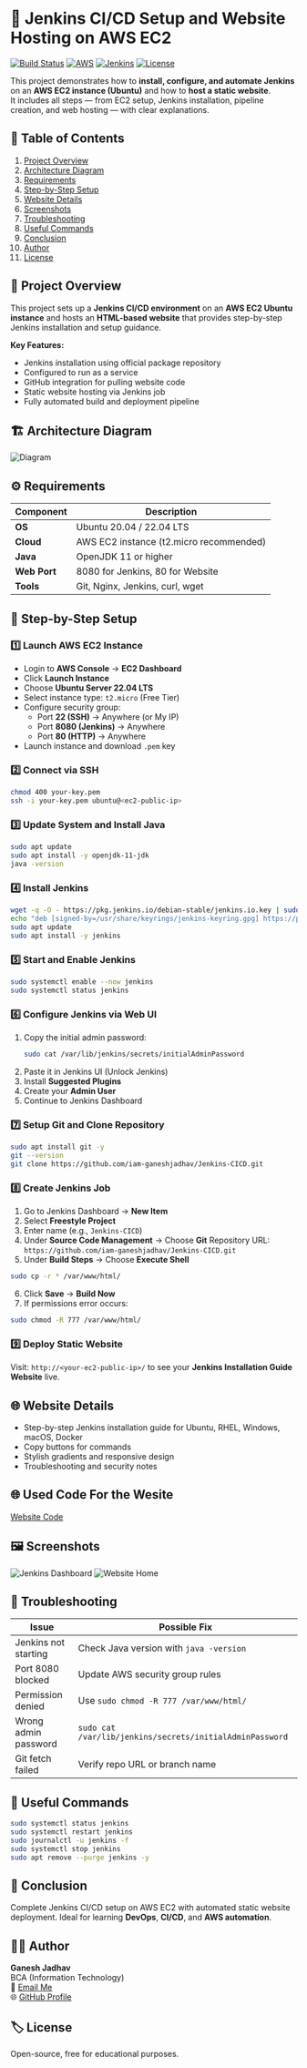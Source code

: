 
# 🚀 Jenkins CI/CD Setup and Website Hosting on AWS EC2

[![Build Status](https://img.shields.io/badge/build-passing-brightgreen)](https://github.com/iam-ganeshjadhav/Jenkins-CICD)
[![AWS](https://img.shields.io/badge/cloud-AWS-orange)](https://aws.amazon.com/)
[![Jenkins](https://img.shields.io/badge/jenkins-2.414-blue)](https://www.jenkins.io/)
[![License](https://img.shields.io/badge/license-MIT-lightgrey)](LICENSE)

This project demonstrates how to **install, configure, and automate Jenkins** on an **AWS EC2 instance (Ubuntu)** and how to **host a static website**.  
It includes all steps — from EC2 setup, Jenkins installation, pipeline creation, and web hosting — with clear explanations.

## 📘 Table of Contents

1. [Project Overview](#project-overview)  
2. [Architecture Diagram](#architecture-diagram)  
3. [Requirements](#requirements)  
4. [Step-by-Step Setup](#step-by-step-setup)  
5. [Website Details](#website-details)  
6. [Screenshots](#screenshots)  
7. [Troubleshooting](#troubleshooting)  
8. [Useful Commands](#useful-commands)  
9. [Conclusion](#conclusion)  
10. [Author](#author)  
11. [License](#license)

## 🧩 Project Overview

This project sets up a **Jenkins CI/CD environment** on an **AWS EC2 Ubuntu instance** and hosts an **HTML-based website** that provides step-by-step Jenkins installation and setup guidance.

**Key Features:**
- Jenkins installation using official package repository  
- Configured to run as a service  
- GitHub integration for pulling website code  
- Static website hosting via Jenkins job  
- Fully automated build and deployment pipeline  

## 🏗️ Architecture Diagram

![Diagram](IMG/1.png)

## ⚙️ Requirements

| Component | Description |
|------------|-------------|
| **OS** | Ubuntu 20.04 / 22.04 LTS |
| **Cloud** | AWS EC2 instance (t2.micro recommended) |
| **Java** | OpenJDK 11 or higher |
| **Web Port** | 8080 for Jenkins, 80 for Website |
| **Tools** | Git, Nginx, Jenkins, curl, wget |

## 🧭 Step-by-Step Setup

### 1️⃣ Launch AWS EC2 Instance
- Login to **AWS Console** → **EC2 Dashboard**  
- Click **Launch Instance**  
- Choose **Ubuntu Server 22.04 LTS**  
- Select instance type: `t2.micro` (Free Tier)  
- Configure security group:
  - Port **22 (SSH)** → Anywhere (or My IP)
  - Port **8080 (Jenkins)** → Anywhere
  - Port **80 (HTTP)** → Anywhere
- Launch instance and download `.pem` key

### 2️⃣ Connect via SSH
```bash
chmod 400 your-key.pem
ssh -i your-key.pem ubuntu@<ec2-public-ip>
```

### 3️⃣ Update System and Install Java
```bash
sudo apt update
sudo apt install -y openjdk-11-jdk
java -version
```

### 4️⃣ Install Jenkins
```bash
wget -q -O - https://pkg.jenkins.io/debian-stable/jenkins.io.key | sudo gpg --dearmor -o /usr/share/keyrings/jenkins-keyring.gpg
echo "deb [signed-by=/usr/share/keyrings/jenkins-keyring.gpg] https://pkg.jenkins.io/debian-stable binary/" | sudo tee /etc/apt/sources.list.d/jenkins.list > /dev/null
sudo apt update
sudo apt install -y jenkins
```

### 5️⃣ Start and Enable Jenkins
```bash
sudo systemctl enable --now jenkins
sudo systemctl status jenkins
```

### 6️⃣ Configure Jenkins via Web UI
1. Copy the initial admin password:
   ```bash
   sudo cat /var/lib/jenkins/secrets/initialAdminPassword
   ```
2. Paste it in Jenkins UI (Unlock Jenkins)
3. Install **Suggested Plugins**
4. Create your **Admin User**
5. Continue to Jenkins Dashboard

### 7️⃣ Setup Git and Clone Repository
```bash
sudo apt install git -y
git --version
git clone https://github.com/iam-ganeshjadhav/Jenkins-CICD.git
```

### 8️⃣ Create Jenkins Job
1. Go to Jenkins Dashboard → **New Item**
2. Select **Freestyle Project**
3. Enter name (e.g., `Jenkins-CICD`)
4. Under **Source Code Management** → Choose **Git**
   Repository URL: `https://github.com/iam-ganeshjadhav/Jenkins-CICD.git`
5. Under **Build Steps** → Choose **Execute Shell**
```bash
sudo cp -r * /var/www/html/
```
6. Click **Save** → **Build Now**  
7. If permissions error occurs:
```bash
sudo chmod -R 777 /var/www/html/
```

### 9️⃣ Deploy Static Website
Visit: `http://<your-ec2-public-ip>/` to see your **Jenkins Installation Guide Website** live.

## 🌐 Website Details
- Step-by-step Jenkins installation guide for Ubuntu, RHEL, Windows, macOS, Docker
- Copy buttons for commands
- Stylish gradients and responsive design
- Troubleshooting and security notes

## 🌐 Used Code For the Wesite
[Website Code ](code.html)



## 🖼️ Screenshots
![Jenkins Dashboard](IMG/3.jpg)
![Website Home](IMG/2.jpg)

## 🧰 Troubleshooting
| Issue | Possible Fix |
|-------|--------------|
| Jenkins not starting | Check Java version with `java -version` |
| Port 8080 blocked | Update AWS security group rules |
| Permission denied | Use `sudo chmod -R 777 /var/www/html/` |
| Wrong admin password | `sudo cat /var/lib/jenkins/secrets/initialAdminPassword` |
| Git fetch failed | Verify repo URL or branch name |

## 🧩 Useful Commands
```bash
sudo systemctl status jenkins
sudo systemctl restart jenkins
sudo journalctl -u jenkins -f
sudo systemctl stop jenkins
sudo apt remove --purge jenkins -y
```

## 🏁 Conclusion
Complete Jenkins CI/CD setup on AWS EC2 with automated static website deployment. Ideal for learning **DevOps**, **CI/CD**, and **AWS automation**.

## 👨‍💻 Author
**Ganesh Jadhav**  
BCA (Information Technology)  
📧 [Email Me](jadhavg9370@gmail.com)  
🌐 [GitHub Profile](https://github.com/iam-ganeshjadhav)

## 🏷️ License
Open-source, free for educational purposes.

